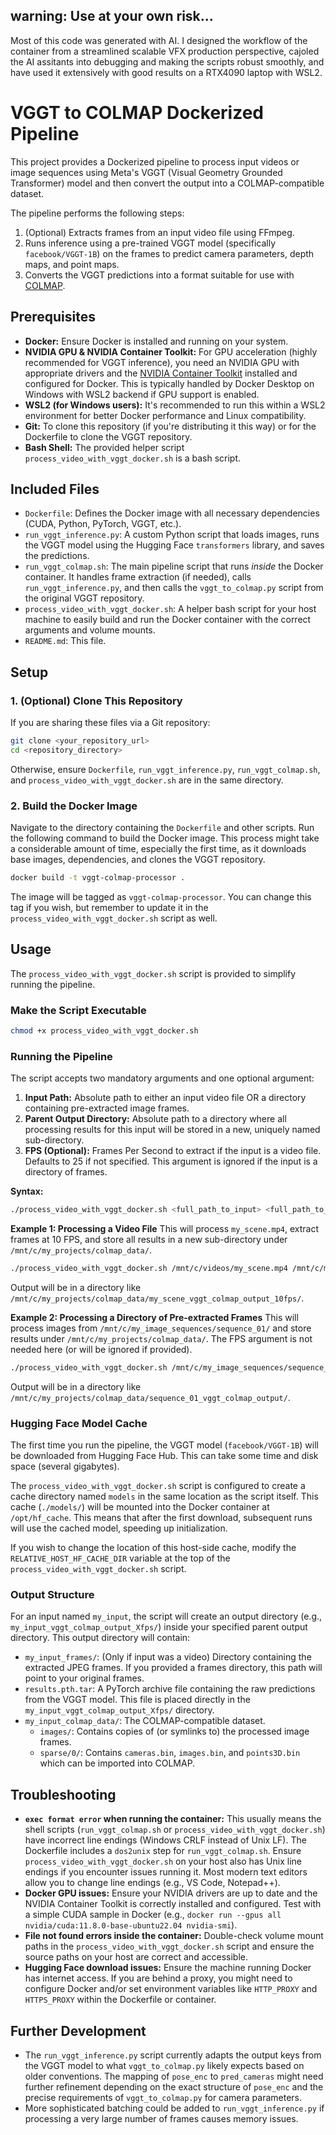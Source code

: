 ## warning: Use at your own risk...

Most of this code was generated with AI. I designed the workflow of the container from a streamlined scalable VFX production perspective, cajoled the AI assitants into debugging and making the scripts robust smoothly, and have used it extensively with good results on a RTX4090 laptop with WSL2. 

# VGGT to COLMAP Dockerized Pipeline

This project provides a Dockerized pipeline to process input videos or image sequences using Meta's VGGT (Visual Geometry Grounded Transformer) model and then convert the output into a COLMAP-compatible dataset.

The pipeline performs the following steps:
1.  (Optional) Extracts frames from an input video file using FFmpeg.
2.  Runs inference using a pre-trained VGGT model (specifically `facebook/VGGT-1B`) on the frames to predict camera parameters, depth maps, and point maps.
3.  Converts the VGGT predictions into a format suitable for use with [COLMAP](https://colmap.github.io/).

## Prerequisites

*   **Docker:** Ensure Docker is installed and running on your system.
*   **NVIDIA GPU & NVIDIA Container Toolkit:** For GPU acceleration (highly recommended for VGGT inference), you need an NVIDIA GPU with appropriate drivers and the [NVIDIA Container Toolkit](https://docs.nvidia.com/datacenter/cloud-native/container-toolkit/latest/install-guide.html) installed and configured for Docker. This is typically handled by Docker Desktop on Windows with WSL2 backend if GPU support is enabled.
*   **WSL2 (for Windows users):** It's recommended to run this within a WSL2 environment for better Docker performance and Linux compatibility.
*   **Git:** To clone this repository (if you're distributing it this way) or for the Dockerfile to clone the VGGT repository.
*   **Bash Shell:** The provided helper script `process_video_with_vggt_docker.sh` is a bash script.

## Included Files

*   `Dockerfile`: Defines the Docker image with all necessary dependencies (CUDA, Python, PyTorch, VGGT, etc.).
*   `run_vggt_inference.py`: A custom Python script that loads images, runs the VGGT model using the Hugging Face `transformers` library, and saves the predictions.
*   `run_vggt_colmap.sh`: The main pipeline script that runs *inside* the Docker container. It handles frame extraction (if needed), calls `run_vggt_inference.py`, and then calls the `vggt_to_colmap.py` script from the original VGGT repository.
*   `process_video_with_vggt_docker.sh`: A helper bash script for your host machine to easily build and run the Docker container with the correct arguments and volume mounts.
*   `README.md`: This file.

## Setup

### 1. (Optional) Clone This Repository
If you are sharing these files via a Git repository:
```bash
git clone <your_repository_url>
cd <repository_directory>
```
Otherwise, ensure `Dockerfile`, `run_vggt_inference.py`, `run_vggt_colmap.sh`, and `process_video_with_vggt_docker.sh` are in the same directory.

### 2. Build the Docker Image
Navigate to the directory containing the `Dockerfile` and other scripts. Run the following command to build the Docker image. This process might take a considerable amount of time, especially the first time, as it downloads base images, dependencies, and clones the VGGT repository.

```bash
docker build -t vggt-colmap-processor .
```
The image will be tagged as `vggt-colmap-processor`. You can change this tag if you wish, but remember to update it in the `process_video_with_vggt_docker.sh` script as well.

## Usage

The `process_video_with_vggt_docker.sh` script is provided to simplify running the pipeline.

### Make the Script Executable
```bash
chmod +x process_video_with_vggt_docker.sh
```

### Running the Pipeline

The script accepts two mandatory arguments and one optional argument:
1.  **Input Path:** Absolute path to either an input video file OR a directory containing pre-extracted image frames.
2.  **Parent Output Directory:** Absolute path to a directory where all processing results for this input will be stored in a new, uniquely named sub-directory.
3.  **FPS (Optional):** Frames Per Second to extract if the input is a video file. Defaults to 25 if not specified. This argument is ignored if the input is a directory of frames.

**Syntax:**
```bash
./process_video_with_vggt_docker.sh <full_path_to_input> <full_path_to_parent_output_dir> [fps]
```

**Example 1: Processing a Video File**
This will process `my_scene.mp4`, extract frames at 10 FPS, and store all results in a new sub-directory under `/mnt/c/my_projects/colmap_data/`.
```bash
./process_video_with_vggt_docker.sh /mnt/c/videos/my_scene.mp4 /mnt/c/my_projects/colmap_data 10
```
Output will be in a directory like `/mnt/c/my_projects/colmap_data/my_scene_vggt_colmap_output_10fps/`.

**Example 2: Processing a Directory of Pre-extracted Frames**
This will process images from `/mnt/c/my_image_sequences/sequence_01/` and store results under `/mnt/c/my_projects/colmap_data/`. The FPS argument is not needed here (or will be ignored if provided).
```bash
./process_video_with_vggt_docker.sh /mnt/c/my_image_sequences/sequence_01 /mnt/c/my_projects/colmap_data
```
Output will be in a directory like `/mnt/c/my_projects/colmap_data/sequence_01_vggt_colmap_output/`.

### Hugging Face Model Cache
The first time you run the pipeline, the VGGT model (`facebook/VGGT-1B`) will be downloaded from Hugging Face Hub. This can take some time and disk space (several gigabytes).

The `process_video_with_vggt_docker.sh` script is configured to create a cache directory named `models` in the same location as the script itself. This cache (`./models/`) will be mounted into the Docker container at `/opt/hf_cache`. This means that after the first download, subsequent runs will use the cached model, speeding up initialization.

If you wish to change the location of this host-side cache, modify the `RELATIVE_HOST_HF_CACHE_DIR` variable at the top of the `process_video_with_vggt_docker.sh` script.

### Output Structure
For an input named `my_input`, the script will create an output directory (e.g., `my_input_vggt_colmap_output_Xfps/`) inside your specified parent output directory. This output directory will contain:

*   `my_input_frames/`: (Only if input was a video) Directory containing the extracted JPEG frames. If you provided a frames directory, this path will point to your original frames.
*   `results.pth.tar`: A PyTorch archive file containing the raw predictions from the VGGT model. This file is placed directly in the `my_input_vggt_colmap_output_Xfps/` directory.
*   `my_input_colmap_data/`: The COLMAP-compatible dataset.
    *   `images/`: Contains copies of (or symlinks to) the processed image frames.
    *   `sparse/0/`: Contains `cameras.bin`, `images.bin`, and `points3D.bin` which can be imported into COLMAP.

## Troubleshooting

*   **`exec format error` when running the container:** This usually means the shell scripts (`run_vggt_colmap.sh` or `process_video_with_vggt_docker.sh`) have incorrect line endings (Windows CRLF instead of Unix LF). The Dockerfile includes a `dos2unix` step for `run_vggt_colmap.sh`. Ensure `process_video_with_vggt_docker.sh` on your host also has Unix line endings if you encounter issues running it. Most modern text editors allow you to change line endings (e.g., VS Code, Notepad++).
*   **Docker GPU issues:** Ensure your NVIDIA drivers are up to date and the NVIDIA Container Toolkit is correctly installed and configured. Test with a simple CUDA sample in Docker (e.g., `docker run --gpus all nvidia/cuda:11.8.0-base-ubuntu22.04 nvidia-smi`).
*   **File not found errors inside the container:** Double-check volume mount paths in the `process_video_with_vggt_docker.sh` script and ensure the source paths on your host are correct and accessible.
*   **Hugging Face download issues:** Ensure the machine running Docker has internet access. If you are behind a proxy, you might need to configure Docker and/or set environment variables like `HTTP_PROXY` and `HTTPS_PROXY` within the Dockerfile or container.

## Further Development
*   The `run_vggt_inference.py` script currently adapts the output keys from the VGGT model to what `vggt_to_colmap.py` likely expects based on older conventions. The mapping of `pose_enc` to `pred_cameras` might need further refinement depending on the exact structure of `pose_enc` and the precise requirements of `vggt_to_colmap.py` for camera parameters.
*   More sophisticated batching could be added to `run_vggt_inference.py` if processing a very large number of frames causes memory issues.
```
